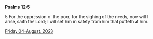**Psalms 12:5**

5 For the oppression of the poor, for the sighing of the needy, now will I arise, saith the Lord; I will set him in safety from him that puffeth at him.

[Friday 04-August, 2023](https://getbible.net/kjv/Psalms/12/5)
